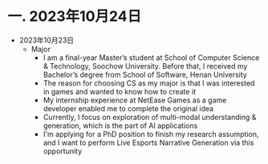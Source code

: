 # 一. 2023年10月24日
* 2023年10月23日
	* Major
		* I am a final-year Master’s student at School of Computer Science & Technology, Soochow University. Before that, I received my Bachelor’s degree from School of Software, Henan University
		* The reason for choosing CS as my major is that I was interested in games and wanted to know how to create it
		* My internship experience at NetEase Games as a game developer enabled me to complete the original idea
		* Currently, I focus on exploration of multi-modal understanding & generation, which is the part of AI applications
		* I'm applying for a PhD position to finish my research assumption, and I want to perform Live Esports Narrative Generation via this opportunity